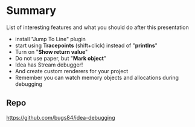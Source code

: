 # Summary
List of interesting features and what you should do after this presentation

- install "Jump To Line" plugin
- start using **Tracepoints** (shift+click) instead of "**printlns**"
- Turn on "**Show return value**"
- Do not use paper, but "**Mark object**"
- Idea has Stream debugger!
- And create custom renderers for your project
- Remember you can watch memory objects and allocations during debugging

## Repo

https://github.com/bugs84/idea-debugging


